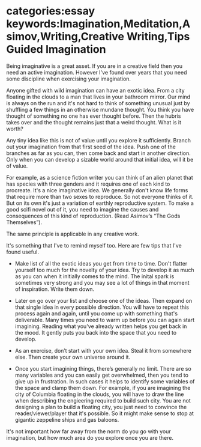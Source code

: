 categories:essay
keywords:Imagination,Meditation,Asimov,Writing,Creative Writing,Tips
Guided Imagination
===

Being imaginative is a great asset. If you are in a creative field then you need an active imagination. However I've found over years that you need some discipline when exercising your imagination.

Anyone gifted with wild imagination can have an exotic idea. From a city floating in the clouds to a man that lives in your bathroom mirror. Our mind is always on the run and it's not hard to think of something unusual just by shuffling a few things in an otherwise mundane thought. You think you have thought of something no one has ever thought before. Then the hubris takes over and the thought remains just that a weird thought. What is it worth?

Any tiny idea like this is not of value until you explore it sufficiently. Branch out your imagination from that first seed of the idea. Push one of the branches as far as you can, then come back and start in another direction. Only when you can develop a sizable world around that initial idea, will it be of value.

For example, as a science fiction writer you can think of an alien planet that has species with three genders and it requires one of each kind to procreate. It's a nice imaginative idea. We generally don't know life forms that require more than two sexes to reproduce. So not everyone thinks of it. But on its own it's just a variation of earthly reproductive system. To make a good scifi novel out of it, you need to imagine the causes and consequences of this kind of reproduction. (Read Asimov’s “The Gods Themselves”).

The same principle is applicable in any creative work.

It's something that I've to remind myself too. Here are few tips that I've found useful.

* Make list of all the exotic ideas you get from time to time. Don't flatter yourself too much for the novelty of your idea. Try to develop it as much as you can when it initially comes to the mind. The inital spark is sometimes very strong and you may see a lot of things in that moment of inspiration. Write them down.

* Later on go over your list and choose one of the ideas. Then expand on that single idea in every possible direction. You will have to repeat this process again and again, until you come up with something that's deliverable. Many times you need to warm up before you can again start imagining. Reading what you've already written helps you get back in the mood. It gently puts you back into the space that you need to develop.

* As an exercise, don’t start with your own idea. Steal it from somewhere else. Then create your own universe around it.

* Once you start imagining things, there’s generally no limit. There are so many variables and you can easily get overwhelmed, then you tend to give up in frustration. In such cases it helps to identify some variables of the space and clamp them down. For example, if you are imagining the city of Columbia floating in the clouds, you will have to draw the line when describing the engieering required to build such city. You are not designing a plan to build a floating city, you just need to convince the reader/viewer/player that it's possible. So it might make sense to stop at gigantic zeppeline ships and gas baloons.

It's not important how far away from the norm do you go with your imagination, but how much area do you explore once you are there.


